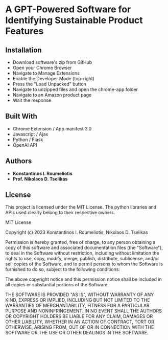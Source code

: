 # A GPT-Powered Software for Identifying Sustainable Product Features

## Installation

- Download software's zip from GitHub
- Open your Chrome Browser
- Navigate to Manage Extensions
- Enable the Developer Mode (top-right)
- Press the "Load Unpacked" button
- Navigate to unzipped files and open the chrome-app folder
- Navigate to an Amazon product page
- Wait the response

## Built With

* Chrome Extension / App manifest 3.0
* Javascript / Ajax
* Python / Flask
* OpenAI API

## Authors

* **Konstantinos I. Roumeliotis**
* **Prof. Nikolaos D. Tselikas**

## License

This project is licensed under the MIT License.
The python libraries and APIs used clearly belong to their respective owners.

MIT License

Copyright (c) 2023 Konstantinos I. Roumeliotis, Nikolaos D. Tselikas

Permission is hereby granted, free of charge, to any person obtaining a copy of this software and associated documentation files (the "Software"), to deal in the Software without restriction, including without limitation the rights to use, copy, modify, merge, publish, distribute, sublicense, and/or sell copies of the Software, and to permit persons to whom the Software is furnished to do so, subject to the following conditions:

The above copyright notice and this permission notice shall be included in all copies or substantial portions of the Software.

THE SOFTWARE IS PROVIDED "AS IS", WITHOUT WARRANTY OF ANY KIND, EXPRESS OR IMPLIED, INCLUDING BUT NOT LIMITED TO THE WARRANTIES OF MERCHANTABILITY, FITNESS FOR A PARTICULAR PURPOSE AND NONINFRINGEMENT. IN NO EVENT SHALL THE AUTHORS OR COPYRIGHT HOLDERS BE LIABLE FOR ANY CLAIM, DAMAGES OR OTHER LIABILITY, WHETHER IN AN ACTION OF CONTRACT, TORT OR OTHERWISE, ARISING FROM, OUT OF OR IN CONNECTION WITH THE SOFTWARE OR THE USE OR OTHER DEALINGS IN THE SOFTWARE.

